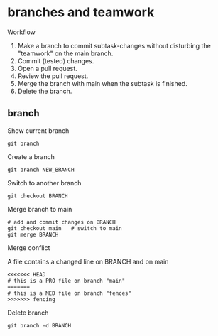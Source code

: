  # branches and teamwork
 
 Workflow
 1. Make a branch to commit subtask-changes without disturbing the "teamwork" on the main branch.
 2. Commit (tested) changes.
 3. Open a pull request.
 4. Review the pull request.
 5. Merge the branch with main when the subtask is finished.
 6. Delete the branch.

## branch
Show current branch

	git branch

Create a branch

	git branch NEW_BRANCH

Switch to another branch

	git checkout BRANCH

Merge branch to main

	# add and commit changes on BRANCH
	git checkout main   # switch to main
	git merge BRANCH

Merge conflict

A file contains a changed line on BRANCH and on main

	<<<<<<< HEAD
	# this is a PRO file on branch "main"
	=======
	# this is a MED file on branch "fences"
	>>>>>>> fencing

Delete branch

	git branch -d BRANCH

